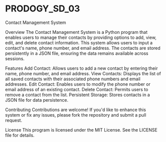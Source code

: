 # PRODOGY_SD_03
Contact Management System

Overview
The Contact Management System is a Python program that enables users to manage their contacts by providing options to add, view, edit, and delete contact information. This system allows users to input a contact's name, phone number, and email address. The contacts are stored persistently in a JSON file, ensuring the data remains available across sessions.

Features
Add Contact: Allows users to add a new contact by entering their name, phone number, and email address.
View Contacts: Displays the list of all saved contacts with their associated phone numbers and email addresses.
Edit Contact: Enables users to modify the phone number or email address of an existing contact.
Delete Contact: Permits users to remove a contact from the list.
Persistent Storage: Stores contacts in a JSON file for data persistence.

Contributing
Contributions are welcome! If you'd like to enhance this system or fix any issues, please fork the repository and submit a pull request.

License
This program is licensed under the MIT License. See the LICENSE file for details.

